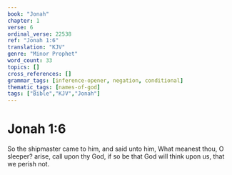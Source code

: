 ```yaml
---
book: "Jonah"
chapter: 1
verse: 6
ordinal_verse: 22538
ref: "Jonah 1:6"
translation: "KJV"
genre: "Minor Prophet"
word_count: 33
topics: []
cross_references: []
grammar_tags: [inference-opener, negation, conditional]
thematic_tags: [names-of-god]
tags: ["Bible","KJV","Jonah"]
---
```


# Jonah 1:6

So the shipmaster came to him, and said unto him, What meanest thou, O sleeper? arise, call upon thy God, if so be that God will think upon us, that we perish not.
